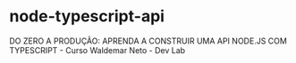 # node-typescript-api
DO ZERO A PRODUÇÃO: APRENDA A CONSTRUIR UMA API NODE.JS COM TYPESCRIPT - Curso Waldemar Neto - Dev Lab
